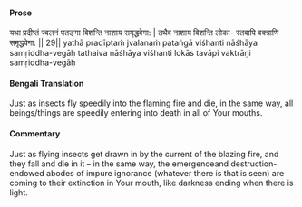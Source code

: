 #### Prose 

यथा प्रदीप्तं ज्वलनं पतङ्गा
विशन्ति नाशाय समृद्धवेगा: |
तथैव नाशाय विशन्ति लोका-
स्तवापि वक्त्राणि समृद्धवेगा: || 29||
yathā pradīptaṁ jvalanaṁ pataṅgā
viśhanti nāśhāya samṛiddha-vegāḥ
tathaiva nāśhāya viśhanti lokās
tavāpi vaktrāṇi samṛiddha-vegāḥ

 #### Bengali Translation 

Just as insects fly speedily into the flaming fire and die, in the same way, all beings/things are speedily entering into death in all of Your mouths. 

 #### Commentary 

Just as flying insects get drawn in by the current of the blazing fire, and they fall and die in it – in the same way, the emergenceand destruction-endowed abodes of impure ignorance (whatever there is that is seen) are coming to their extinction in Your mouth, like darkness ending when there is light.